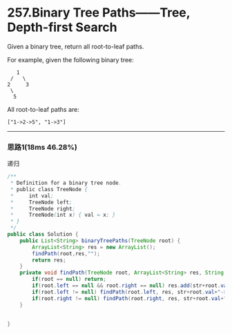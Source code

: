 # 257.Binary Tree Paths——Tree, Depth-first Search

Given a binary tree, return all root-to-leaf paths.

For example, given the following binary tree:

```
   1
 /   \
2     3
 \
  5

```

All root-to-leaf paths are:

```
["1->2->5", "1->3"]
```

---

### 思路1(18ms 46.28%)

递归

```java
/**
 * Definition for a binary tree node.
 * public class TreeNode {
 *     int val;
 *     TreeNode left;
 *     TreeNode right;
 *     TreeNode(int x) { val = x; }
 * }
 */
public class Solution {
    public List<String> binaryTreePaths(TreeNode root) {
        ArrayList<String> res = new ArrayList();
        findPath(root,res,"");
        return res;
    }
    private void findPath(TreeNode root, ArrayList<String> res, String str){
        if(root == null) return;
        if(root.left == null && root.right == null) res.add(str+root.val);
        if(root.left != null) findPath(root.left, res, str+root.val+"->");
        if(root.right != null) findPath(root.right, res, str+root.val+"->");
    }
    
    
}
```

